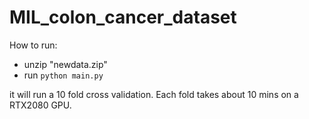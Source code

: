 # MIL_colon_cancer_dataset
How to run:  
* unzip "newdata.zip"  
* run ```python main.py```  

it will run a 10 fold cross validation. Each fold takes about 10 mins on a RTX2080 GPU.

